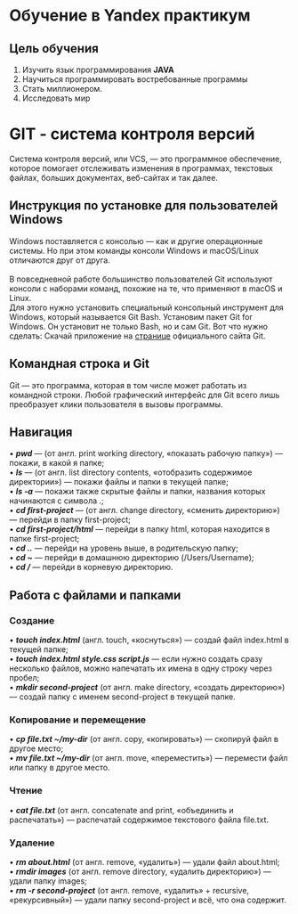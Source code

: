 # Обучение в Yandex практикум

## Цель обучения

1. Изучить язык программирования **JAVA**
2. Научиться программировать востребованные программы
3. Стать миллионером.
4. Исследовать мир

# GIT -  система контроля версий
Система контроля версий, или VCS, — это программное обеспечение, которое помогает отслеживать изменения в программах, текстовых файлах, больших документах, веб-сайтах и так далее.
## Инструкция по установке для пользователей Windows
Windows поставляется с консолью — как и другие операционные системы. Но при этом команды консоли Windows и macOS/Linux отличаются друг от друга.<br><br>
В повседневной работе большинство пользователей Git используют консоли с наборами команд, похожие на те, что применяют в macOS и Linux. <br>
Для этого нужно установить специальный консольный инструмент для Windows, который называется Git Bash.
Установим пакет Git for Windows. Он установит не только Bash, но и сам Git. Вот что нужно сделать:
Скачай приложение на [странице](https://git-scm.com/downloads/win ) официального сайта Git.

## Командная строка и Git
Git — это программа, которая в том числе может работать из командной строки. 
Любой графический интерфейс для Git всего лишь преобразует клики пользователя в вызовы программы.

## Навигация
•	_**pwd**_ — (от англ. print working directory, «показать рабочую папку») — покажи, в какой я папке;<br>
•	_**ls**_ — (от англ. list directory contents, «отобразить содержимое директории») — покажи файлы и папки в текущей папке;<br>
•	_**ls -a**_  — покажи также скрытые файлы и папки, названия которых начинаются с символа .;<br>
•	_**cd first-project**_ —  (от англ. change directory, «сменить директорию») — перейди в папку first-project;<br>
•	_**cd first-project/html**_ — перейди в папку html, которая находится в папке first-project;<br>
•	_**cd ..**_ — перейди на уровень выше, в родительскую папку;<br>
•	_**cd ~**_  — перейди в домашнюю директорию (/Users/Username);<br>
•	_**cd /**_ — перейди в корневую директорию.<br>
## Работа с файлами и папками
### Создание
•	_**touch index.html**_ (англ. touch, «коснуться») — создай файл index.html в текущей папке;<br>
•	_**touch index.html style.css script.js**_ — если нужно создать сразу несколько файлов, можно напечатать их имена в одну строку через пробел;<br>
•	_**mkdir second-project**_ (от англ. make directory, «создать директорию») — создай папку с именем second-project в текущей папке.<br>
### Копирование и перемещение
•	_**cp file.txt ~/my-dir**_ (от англ. copy, «копировать») — скопируй файл в другое место;<br>
•	_**mv file.txt ~/my-dir**_ (от англ. move, «переместить») — перемести файл или папку в другое место.<br>
### Чтение
•	_**cat file.txt**_ (от англ. concatenate and print, «объединить и распечатать») — распечатай содержимое текстового файла file.txt.<br>
### Удаление
•	_**rm about.html**_ (от англ. remove, «удалить») — удали файл about.html;<br>
•	_**rmdir images**_ (от англ. remove directory, «удалить директорию») — удали папку images;<br>
•	_**rm -r second-project**_ (от англ. remove, «удалить» + recursive, «рекурсивный») — удали папку second-project и всё, что она содержит.<br>
